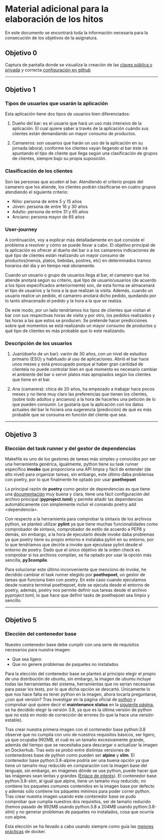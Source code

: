 # Material adicional para la elaboración de los hitos
En este documento se encontrará toda la información necesaria para la consecución de los objetivos de la asignatura.

## Objetivo 0
Captura de pantalla donde se visualiza la creación de las [claves pública y privada](img/ssh-keygen.png) y correcta [configuración en github](img/SSHkeys.png)

---

## Objetivo 1
### Tipos de usuarios que usarán la aplicación
Esta aplicación tiene dos tipos de usuarios bien diferenciados:
1. Dueño del bar: es el usuario que hará un uso más intensivo de la aplicación. El cual quiere saber a través de la aplicación cuándo sus 
clientes están demandando un mayor consumo de productos.

2. Camareros: son usuarios que harán un uso de la aplicación en su jornada laboral, conforme los clientes vayan llegando al bar éste irá apuntando el tipo de cliente que llega según una clasificación de grupos de clientes, siempre bajo su propia suposición.

### Clasificación de los clientes
Son las personas que acuden al bar. Atendiendo el criterio propio del camarero que los atiende, los clientes podrán clasificarse en 
cuatro grupos atendiendo el siguiente criterio:
* Niño: persona de entre 5 y 15 años
* Jóven: persona de entre 16 y 30 años
* Adulto: persona de entre 31 y 65 años
* Anciano: persona mayor de 65 años

### User-journey
A continuación, voy a explicar más detalladamente en qué consiste el problema a resolver y cómo se puede llevar a cabo.
El objetivo principal de la aplicación es ofrecer al dueño del bar o a los camareros indicaciones de qué tipo de clientes están realizando 
un mayor consumo de productos(menús, platos, bebidas, postres, etc) en determinados tramos horarios del día y en tiempo real obviamente.

Cuando un usuario o grupo de usuarios llega al bar, el camarero que los atiende anotará según su criterio, qué tipo de usuario/usuarios (de acuerdo a los tipos 
especificados anteriormente) son, de esta forma se almacenará el tipo de usuarios y la hora a la que realizan la visita. Además, cuando un usuario realice un pedido, el 
camarero anotará dicho pedido, quedando por lo tanto almacenado el pedido y la hora a la que se realiza. 

De este modo, por un lado tendríamos los tipos de clientes que visitan el bar con sus respectivas horas de visita y por otro, los pedidos realizados y las horas 
a las que estos se producen. Se pretende hacer predicciones sobre qué momentos se está realizando un mayor consumo de productos y qué tipo de clientes es más 
probable que lo este realizando.

### Descripción de los usuarios
1. Juan(dueño de un bar): varón de 30 años, con un nivel de estudios primario (ESO) y habituado al uso de 
aplicaciones. Abrió el bar hace unos meses y está preocupado porque al haber gran cantidad de clientela no puede controlar bien en qué momento 
es necesario cambiar el ambiente del bar o servir platos más apropiados según los clientes que tiene en el bar.

2. Ana (camarera): chica de 20 años, ha empezado a trabajar hace pocos meses y no tiene muy claro las preferencias que tienen los clientes, (sobre todo adultos y ancianos) 
a la hora de hacerles una petición de lo que pueden consumir. Le gustaría que la aplicación con los datos actuales del bar le hiciera una sugerencia (predicción) de qué es más 
probable que se consuma en función del cliente que sea.

---

## Objetivo 3
### Elección del task runner y del gestor de dependencias 
Makefile es uno de los gestores de tareas más simples y conocidos por ser una herramienta genérica, igualmente, python tiene su task runner específico **invoke** 
que proporciona una API limpia y fácil de entender (de alto nivel) para organizar tareas, sin embargo, este último daba problemas con poetry, por lo que finalmente he optado 
por usar **poethepoet** 

La principal razón de **poetry** como gestor de dependencias es que tiene una [documentación](https://python-poetry.org/) muy buena y clara, tiene una fácil configuración del archivo principal (**pyproject.toml**) y permite añadir las dependencias automáticamente con simplemente incluir el comando poetry add \<dependencia>.

Con respecto a la herramienta para comprobar la sintaxis de los archivos python, se planteó utilizar **pylint** ya que tiene muchas funcionalidades como comprobador de sintaxis, comprobador de estilo de acuerdo a PEP8 y demás, sin embargo, a la hora de ejecutarlo desde invoke daba problemas ya que poetry tiene su propio entorno e instalaba pylint en su entorno, por lo que tendríamos que decirle a invoke que ejecutase pylint desde el entorno de poetry. Dado que el único objetivo de la orden check es comprobar si los archivos compilan, se ha optado por usar la opción más sencilla, **py3compile**.

Para solucionar este último inconveniente que menciono de invoke, he decidido cambiar el task runner elegido por **poethepoet**, un gestor de tareas que funciona bien con poetry. En este caso cuando 
ejecutamos desde nuestra terminal poethepoet, éste se ejecuta desde el entorno de poetry, además, poetry nos permite definir sus tareas desde el archivo pyproject.toml, lo que hace que definir tasks
de poethepoet sea limpio y sencillo.

---

## Objetivo 5 
### Elección del contenedor base
Nuestro contenedor base debe cumplir con una serie de requisitos necesarios para nuestra imagen:
* Que sea ligero
* Que no genere problemas de paquetes no instalados

Para la elección del contenedor base se planteó al principio elegir el propio de una distribución de ubuntu, sin embargo, la imagen de ubuntu incluye todas las herramientas del sistema, herramientas que no serían necesarias para pasar los tests, por lo que dicha opción se descartó. Únicamente lo que nos hace falta es tener python en la imagen, ahora tocaría preguntarse, ¿con qué versión? Tras investigar en la página oficial de [python](https://www.python.org/downloads/) y comprobar qué quiere decir el **maintenance status** en la [siguiente página](https://devguide.python.org/devcycle/), se ha decidido elegir la versión 3.8, ya que es la última versión de python que no está en modo de corrección de errores (lo que la hace una versión estable).

Tras crear nuestra primera imagen con el contenedor base python:3.8 observé que no cumplía con uno de nuestros requisitos básicos, ser ligero, ya que ocupaba 992MB, el cuál es un tamaño excesivamente grande, además del tiempo que se necesitaba para descargar o actualizar la imagen en Dockerhub. Tras esto se probó entre distintas versiones de contenedores base de python como pueden ser **alpine** y **slim**. El contenedor base python:3.8-alpine podría ser una buena opción ya que tiene un tamaño muy reducido en comparación con la imagen base del lenguaje, sin embargo, en imágenes dónde se use python, puede hacer que las imágenes sean lentas y grandes ([Enlace de interés](https://pythonspeed.com/articles/alpine-docker-python/)). El contenedor base python:3.8-slim, al igual que alpine, tiene un tamaño muy reducido, no contiene los paquetes comunes contenidos en la imagen base por defecto y además sólo contiene los páquetes mínimos para poder correr python. Tras crear nuestra imagen usando este contenedor base se pudo comprobar que cumplía nuestros dos requisitos, ser de tamaño reducido (hemos pasado de 992MB usando python:3.8 a 204MB usando python:3.8-slim) y no generar problemas de paquetes no instalados, cosa que ocurría con alpine.

Esta elección se ha llevado a cabo usando siempre como guía las [mejores prácticas](https://docs.docker.com/develop/develop-images/dockerfile_best-practices/) de docker.